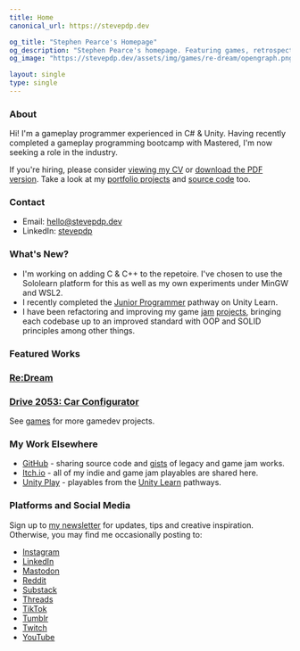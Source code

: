 ```yaml
---
title: Home
canonical_url: https://stevepdp.dev

og_title: "Stephen Pearce's Homepage"
og_description: "Stephen Pearce's homepage. Featuring games, retrospectives and blogs."
og_image: "https://stevepdp.dev/assets/img/games/re-dream/opengraph.png"

layout: single
type: single
---
```


### About
Hi! I&apos;m a <span class="highlight">gameplay programmer</span> experienced in <span class="highlight">C# &amp; Unity</span>. Having recently completed a gameplay programming bootcamp with Mastered, I&apos;m now seeking a role in the industry.

If you're hiring, please consider <a href="/cv.html">viewing my CV</a> or <a href="/assets/doc/cv-public-202308130039.pdf" target="_blank">download the PDF version</a>. Take a look at my <a href="/games.html">portfolio projects</a> and <a href="https://github.com/stevepdp" rel="me nofollow noopener noreferrer" target="_blank">source code</a> too.


### Contact
* Email: <a href="mailto:hello@stevepdp.dev">hello@stevepdp.dev</a>
* LinkedIn: <a href="https://linkedin.com/in/stevepdp" rel="me nofollow noopener noreferrer" target="_blank">stevepdp</a>


### What&apos;s New?
* I'm working on adding C &amp; C++ to the repetoire. I've chosen to use the Sololearn platform for this as well as my own experiments under MinGW and WSL2.
* I recently completed the <a href="https://www.credly.com/badges/3e03a23b-b72d-48b1-b1d3-2cd199f63d76/public_url" rel="me nofollow noopener noreferrer" target="_blank">Junior Programmer</a> pathway on Unity Learn.
* I have been refactoring and improving my game <a href="/games/weekly-game-jam/ghoul-must-eat.html">jam</a> <a href="http://localhost:8080/games/weekly-game-jam/waiting-for-uptrend.html">projects</a>, bringing each codebase up to an improved standard with OOP and SOLID principles among other things.


### Featured Works
<div class="game-grid">
	<a href="/games/mastered/re-dream.html" class="game" style="background-image: url(/assets/img/games/re-dream/screenshot-squarecropnohud.png)">
		<h3 class="game__desc">Re:Dream</h3>
	</a>
	<a href="/games/mastered/car-configurator.html" class="game" style="background-image: url(/assets/img/games/car-configurator/screenshot-squarecropnohud.png)">
		<h3 class="game__desc"><span class="sr-only">Drive 2053: </span>Car Configurator</h3>
	</a>
</div>
See <a href="/games.html">games</a> for more gamedev projects.


### My Work Elsewhere
* <a href="https://www.github.com/stevepdp" rel="me nofollow noopener noreferrer" target="_blank">GitHub</a> - sharing source code and <a href="https://gist.github.com/stevepdp" rel="me nofollow noreferrer noopener" target="_blank">gists</a> of legacy and game jam works.
* <a href="https://stevepdp.itch.io/" rel="me nofollow noopener noreferrer" target="_blank">Itch.io</a> - all of my indie and game jam playables are shared here.
* <a href="https://play.unity.com/u/stevepdp" rel="me nofollow noopener noreferrer" target="_blank">Unity Play</a> - playables from the <a href="https://learn.unity.com/u/stevepdp" rel="me nofollow noopener noreferrer" target="_blank" title="Stephen Pearce on Unity Learn">Unity Learn</a> pathways.

### Platforms and Social Media
Sign up to <a href="https://stevepdp.substack.com" rel="me nofollow noopener noreferrer" target="_blank">my newsletter</a> for updates, tips and creative inspiration. Otherwise, you may find me occasionally posting to:

* <a href="https://www.instagram.com/stevepdp" rel="me nofollow noopener noreferrer" target="_blank" title="Stephen Pearce on Instagram">Instagram</a>
* <a href="https://www.linkedin.com/in/stevepdp/" rel="me nofollow noopener noreferrer" target="_blank" title="Stephen Pearce on LinkedIn">LinkedIn</a>
* <a href="https://peoplemaking.games/@stevepdp" rel="me nofollow noopener noreferrer" target="_blank" title="Stephen Pearce on the PeopleMaking.Games instance of Mastodon">Mastodon</a>
* <a href="https://www.reddit.com/user/stevepdp_dev" rel="me nofollow noopener noreferrer" target="_blank" title="Stephen Pearce on Reddit">Reddit</a>
* <a href="https://stevepdp.substack.com" rel="me nofollow noopener noreferrer" target="_blank" title="Stephen Pearce on Substack">Substack</a>
* <a href="https://www.threads.net/@stevepdp" rel="me nofollow noopener noreferrer" target="_blank" title="Stephen Pearce on Threads">Threads</a>
* <a href="https://www.tiktok.com/@stevepdp" rel="me nofollow noopener noreferrer" target="_blank" title="Stephen Pearce on TikTok">TikTok</a>
* <a href="https://www.tumblr.com/stevepdp" rel="me nofollow noopener noreferrer" target="_blank" title="Stephen Pearce on Tumblr">Tumblr</a>
* <a href="https://www.twitch.com/stevepdp_dev" rel="me nofollow noopener noreferrer" target="_blank" title="Stephen Pearce on Twitch">Twitch</a>
* <a href="https://www.youtube.com/@stevepdp" rel="me nofollow noopener noreferrer" target="_blank" title="Stephen Pearce on YouTube">YouTube</a>
